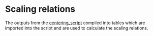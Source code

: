 # Scaling relations

The outputs from the [centering_script](madeleine-mckenzie/mPhys/project_1/jupyter_scripts/Centering_script.ipynb) compiled into tables which are imported into the script and are used to calculate the scaling relations.
